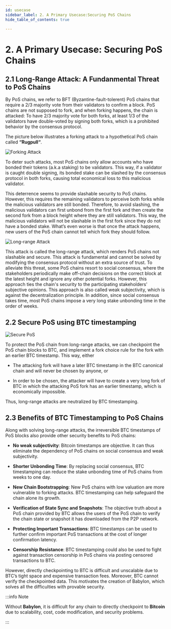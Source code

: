 ```yaml
---
id: usecase
sidebar_label: 2. A Primary Usecase:Securing PoS Chains
hide_table_of_contents: true

---
```


# 2. A Primary Usecase: Securing PoS Chains <a id="usecase"></a>
## 2.1 Long-Range Attack: A Fundanmental Threat to PoS Chains <a id="long"></a>
By PoS chains, we refer to BFT (Byzantine-fault-tolerent) PoS chains that require a 2/3 majority vote from their validators to confirm a block. PoS chains are not supposed to fork, and when forking happens, the chain is attacked: To have 2/3 majority vote for both forks, at least 1/3 of the validators have double-voted by signing both forks, which is a prohibited behavior by the consensus protocol.

The picture below illustrates a forking attack to a hypothetical PoS chain called **“Rugpull“**.

![Forking Attack](https://drive.google.com/uc?export=view&id=1z8SSZHqa5IDmkCiUaM8iNaIlLQjTJPOo)

To deter such attacks, most PoS chains only allow accounts who have bonded their tokens (a.k.a staking) to be validators. This way, if a validator is caught double signing, its bonded stake can be slashed by the consensus protocol in both forks, causing total economical loss to this malicious validator.

This deterrence seems to provide slashable security to PoS chains. However, this requires the remaining validators to perceive both forks while the malicious validators are still bonded. Therefore, to avoid slashing, the malicious validators can first unbond from the first fork and then create the second fork from a block height where they are still validators. This way, the malicious validators will not be slashable in the first fork since they do not have a bonded stake. What’s even worse is that once the attack happens, new users of the PoS chain cannot tell which fork they should follow.

![Long-range Attack](https://drive.google.com/uc?export=view&id=1k5qC4FRSNmMVVyGSstWsN5Gq8db22ah7)

This attack is called the long-range attack, which renders PoS chains not slashable and secure. This attack is fundamental and cannot be solved by modifying the consensus protocol without an extra source of trust. To alleviate this threat, some PoS chains resort to social consensus, where the stakeholders periodically make off-chain decisions on the correct block at the latest height and ignore any other potential forks. However, this approach ties the chain's security to the participating stakeholders' subjective opinions. This approach is also called weak subjectivity, which is against the decentralization principle. In addition, since social consensus takes time, most PoS chains impose a very long stake unbonding time in the order of weeks.

## 2.2 Secure PoS using BTC timestamping <a id="time"></a>

![Secure PoS](https://drive.google.com/uc?export=view&id=1CRKDJS8uv4Ba88BiJObsxI5CViXRyPxx)

To protect the PoS chain from long-range attacks, we can checkpoint the PoS chain blocks to BTC, and implement a fork choice rule for the fork with an earlier BTC timestamp. This way, either

- The attacking fork will have a later BTC timestamp in the BTC canonical chain and will never be chosen by anyone, or

- In order to be chosen, the attacker will have to create a very long fork of BTC in which the attacking PoS fork has an earlier timestamp, which is economically impossible.

Thus, long-range attacks are neutralized by BTC timestamping.

## 2.3 Benefits of BTC Timestamping to PoS Chains <a id="benefit"></a>
Along with solving long-range attacks, the irreversible BTC timestamps of PoS blocks also provide other security benefits to PoS chains:

- **No weak subjectivity**: Bitcoin timestamps are objective. It can thus eliminate the dependency of PoS chains on social consensus and weak subjectivity.

- **Shorter Unbonding Time**: By replacing social consensus, BTC timestamping can reduce the stake unbonding time of PoS chains from weeks to one day.

- **New Chain Bootstrapping**: New PoS chains with low valuation are more vulnerable to forking attacks. BTC timestamping can help safeguard the chain alone its growth.

- **Verification of State Sync and Snapshots**: The objective truth about a PoS chain provided by BTC allows the users of the PoS chain to verify the chain state or snapshot it has downloaded from the P2P network.

- **Protecting Important Transactions**: BTC timestamps can be used to further confirm important PoS transactions at the cost of longer confirmation latency.

- **Censorship Resistance**: BTC timestamping could also be used to fight against transaction censorship in PoS chains via posting censored transactions to BTC.

However, directly checkpointing to BTC is difficult and unscalable due to BTC’s tight space and expensive transaction fees. Moreover, BTC cannot verify the checkpointed data. This motivates the creation of Babylon, which solves all the difficulties with provable security.

:::info Note

Without **Babylon**, it is difficult for any chain to directly checkpoint to **Bitcoin** due to scalability, cost, code modification, and security problems.

:::